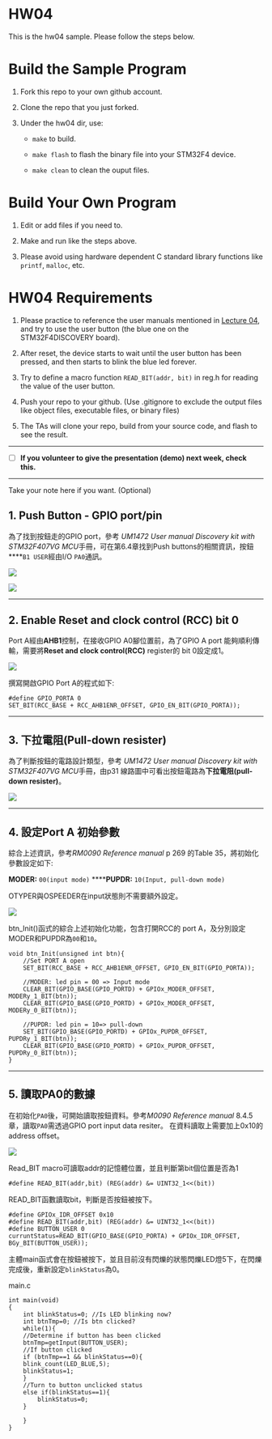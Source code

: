 HW04
===
This is the hw04 sample. Please follow the steps below.

# Build the Sample Program

1. Fork this repo to your own github account.

2. Clone the repo that you just forked.

3. Under the hw04 dir, use:

	* `make` to build.

	* `make flash` to flash the binary file into your STM32F4 device.

	* `make clean` to clean the ouput files.

# Build Your Own Program

1. Edit or add files if you need to.

2. Make and run like the steps above.

3. Please avoid using hardware dependent C standard library functions like `printf`, `malloc`, etc.

# HW04 Requirements

1. Please practice to reference the user manuals mentioned in [Lecture 04], and try to use the user button (the blue one on the STM32F4DISCOVERY board).

2. After reset, the device starts to wait until the user button has been pressed, and then starts to blink the blue led forever.

3. Try to define a macro function `READ_BIT(addr, bit)` in reg.h for reading the value of the user button.

4. Push your repo to your github. (Use .gitignore to exclude the output files like object files, executable files, or binary files)

5. The TAs will clone your repo, build from your source code, and flash to see the result.

[Lecture 04]: http://www.nc.es.ncku.edu.tw/course/embedded/04/

--------------------

- [ ] **If you volunteer to give the presentation (demo) next week, check this.**

--------------------

Take your note here if you want. (Optional)


## **1. Push Button - GPIO port/pin**

為了找到按鈕走的GPIO port，參考 *UM1472 User manual Discovery kit with STM32F407VG MCU*手冊，可在第6.4章找到Push buttons的相關資訊，按鈕 ****`B1 USER`經由I/O `PA0`通訊。

![](https://d2mxuefqeaa7sj.cloudfront.net/s_4CF687D3288E5A7F0FB42018E24FCEB8FDD59602DDCE9D3F33A09359C11BA63D_1553521475197_image.png)

![](/static/img/pixel.gif)

----------
## **2. Enable Reset and clock control (RCC) bit 0**

Port A經由**AHB1**控制，在接收GPIO A0腳位置前，為了GPIO A port 能夠順利傳輸，需要將**Reset and clock control(RCC)** register的 bit 0設定成1。 


![](https://d2mxuefqeaa7sj.cloudfront.net/s_4CF687D3288E5A7F0FB42018E24FCEB8FDD59602DDCE9D3F33A09359C11BA63D_1553522293296_image.png)


撰寫開啟GPIO Port A的程式如下:

    #define GPIO_PORTA 0
    SET_BIT(RCC_BASE + RCC_AHB1ENR_OFFSET, GPIO_EN_BIT(GPIO_PORTA));




----------
## **3. 下拉電阻(Pull-down resister)**

為了判斷按鈕的電路設計類型，參考 *UM1472 User manual Discovery kit with STM32F407VG MCU*手冊，由p31 線路圖中可看出按鈕電路為**下拉電阻(pull-down resister)**。

![](https://d2mxuefqeaa7sj.cloudfront.net/s_4CF687D3288E5A7F0FB42018E24FCEB8FDD59602DDCE9D3F33A09359C11BA63D_1553521743133_image.png)





----------
## 4. **設定Port A 初始參數**

綜合上述資訊，參考*RM0090 Reference manual* p 269 的Table 35，將初始化參數設定如下:

**MODER:** `00(input mode)`
******PUPDR:** `10(Input, pull-down mode)`

OTYPER與OSPEEDER在input狀態則不需要額外設定。

![](https://d2mxuefqeaa7sj.cloudfront.net/s_4CF687D3288E5A7F0FB42018E24FCEB8FDD59602DDCE9D3F33A09359C11BA63D_1553522929885_image.png)


btn_Init()函式的綜合上述初始化功能，包含打開RCC的 port A，及分別設定MODER和PUPDR為`00`和`10`。


    void btn_Init(unsigned int btn){
        //Set PORT A open       
        SET_BIT(RCC_BASE + RCC_AHB1ENR_OFFSET, GPIO_EN_BIT(GPIO_PORTA));
        
        //MODER: led pin = 00 => Input mode
        CLEAR_BIT(GPIO_BASE(GPIO_PORTD) + GPIOx_MODER_OFFSET, MODERy_1_BIT(btn));
        CLEAR_BIT(GPIO_BASE(GPIO_PORTD) + GPIOx_MODER_OFFSET, MODERy_0_BIT(btn));
        
        //PUPDR: led pin = 10=> pull-down
        SET_BIT(GPIO_BASE(GPIO_PORTD) + GPIOx_PUPDR_OFFSET, PUPDRy_1_BIT(btn));
        CLEAR_BIT(GPIO_BASE(GPIO_PORTD) + GPIOx_PUPDR_OFFSET, PUPDRy_0_BIT(btn));
    }




----------


## 5. **讀取PA0的數據**

在初始化`PA0`後，可開始讀取按鈕資料。參考*M0090 Reference manual* 8.4.5章，讀取`PA0`需透過GPIO port input data resiter。 在資料讀取上需要加上0x10的 address offset。

![](https://d2mxuefqeaa7sj.cloudfront.net/s_4CF687D3288E5A7F0FB42018E24FCEB8FDD59602DDCE9D3F33A09359C11BA63D_1553521175250_image.png)


Read_BIT macro可讀取addr的記憶體位置，並且判斷第bit個位置是否為1

    #define READ_BIT(addr,bit) (REG(addr) &= UINT32_1<<(bit))

READ_BIT函數讀取bit，判斷是否按鈕被按下。

    #define GPIOx_IDR_OFFSET 0x10
    #define READ_BIT(addr,bit) (REG(addr) &= UINT32_1<<(bit))
    #define BUTTON_USER 0
    curruntStatus=READ_BIT(GPIO_BASE(GPIO_PORTA) + GPIOx_IDR_OFFSET, BGy_BIT(BUTTON_USER));


主體main函式會在按鈕被按下，並且目前沒有閃爍的狀態閃爍LED燈5下，在閃爍完成後，重新設定`blinkStatus`為0。

main.c

    int main(void)
    {
        int blinkStatus=0; //Is LED blinking now?
        int btnTmp=0; //Is btn clicked?
        while(1){
        //Determine if button has been clicked  
        btnTmp=getInput(BUTTON_USER);
        //If button clicked
        if (btnTmp==1 && blinkStatus==0){
        blink_count(LED_BLUE,5);
        blinkStatus=1;
        }
        //Turn to button unclicked status
        else if(blinkStatus==1){
            blinkStatus=0;
        }
        
        }   
    }
